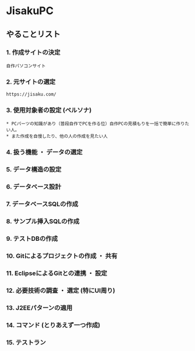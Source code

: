 # JisakuPC

## やることリスト

### 1. 作成サイトの決定
    自作パソコンサイト
    
### 2. 元サイトの選定
    https://jisaku.com/
    
### 3. 使用対象者の設定 (ペルソナ)
    * PCパーツの知識があり（普段自作でPCを作る位）自作PCの見積もりを一括で簡単に作りたい人。
    * また作成を自慢したり、他の人の作成を見たい人
    
### 4. 扱う機能 ・ データの選定

### 5. データ構造の設定

### 6. データベース設計

### 7. データベースSQLの作成

### 8. サンプル挿入SQLの作成

### 9. テストDBの作成

### 10. Gitによるプロジェクトの作成 ・ 共有

### 11. EclipseによるGitとの連携 ・ 設定

### 12. 必要技術の調査 ・ 選定 (特にUI周り)

### 13. J2EEパターンの適用

### 14. コマンド (とりあえず一つ作成)

### 15. テストラン
